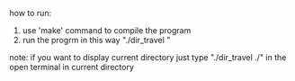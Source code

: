 how to run:
1. use 'make' command to compile the program
2. run the progrm in this way "./dir_travel <path to the directory you want to display>"

note: if you want to display current directory just type "./dir_travel ./" in the open terminal in current directory
